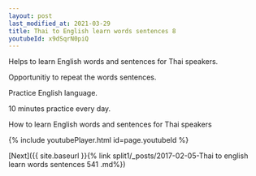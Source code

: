 ```yaml
---
layout: post
last_modified_at: 2021-03-29
title: Thai to English learn words sentences 8 
youtubeId: x9dSqrN0piQ
---
```

 
 
Helps to learn English words and sentences for Thai speakers.

Opportunitiy to repeat the words sentences. 

Practice English language. 
 
10 minutes practice every day. 
 
How to learn English words and sentences for Thai speakers 
 
{% include youtubePlayer.html id=page.youtubeId %}
 
 
[Next]({{ site.baseurl }}{% link  split1/_posts/2017-02-05-Thai to english learn words sentences 541 .md%})
 
